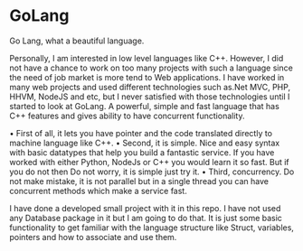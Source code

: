 # GoLang
Go Lang, what a beautiful language.

Personally, I am interested in low level languages like C++. However, I did not have a chance to work on too many projects with such a language since the need of job market is more tend to Web applications. I have worked in many web projects and used different technologies such as.Net MVC, PHP, HHVM, NodeJS and etc, but I never satisfied with those technologies until I started to look at GoLang.
A powerful, simple and fast language that has C++ features and gives ability to have concurrent functionality.

•	First of all, it lets you have pointer and the code translated directly to machine language like C++.
•	Second, it is simple. Nice and easy syntax with basic datatypes that help you build a fantastic service. If you have worked with either Python, NodeJs or C++ you would learn it so fast. But if you do not then Do not worry, it is simple just try it.
•	Third, concurrency. Do not make mistake, it is not parallel but in a single thread you can have concurrent methods which make a service fast.

I have done a developed small project with it in this repo. I have not used any Database package in it but I am going to do that.
It is just some basic functionality to get familiar with the language structure like Struct, variables, pointers and how to associate and use them.
